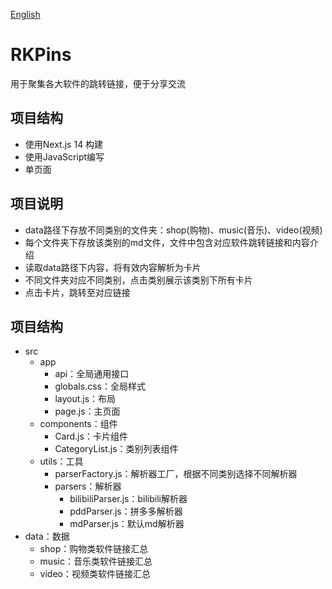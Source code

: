 [English](README_en.md)

# RKPins
用于聚集各大软件的跳转链接，便于分享交流

## 项目结构
- 使用Next.js 14 构建
- 使用JavaScript编写
- 单页面

## 项目说明

- data路径下存放不同类别的文件夹：shop(购物)、music(音乐)、video(视频)
- 每个文件夹下存放该类别的md文件，文件中包含对应软件跳转链接和内容介绍
- 读取data路径下内容，将有效内容解析为卡片
- 不同文件夹对应不同类别，点击类别展示该类别下所有卡片
- 点击卡片，跳转至对应链接


## 项目结构

- src
  - app
    - api：全局通用接口
    - globals.css：全局样式
    - layout.js：布局
    - page.js：主页面
  - components：组件
    - Card.js：卡片组件
    - CategoryList.js：类别列表组件
  - utils：工具
    - parserFactory.js：解析器工厂，根据不同类别选择不同解析器
    - parsers：解析器
      - bilibiliParser.js：bilibili解析器
      - pddParser.js：拼多多解析器
      - mdParser.js：默认md解析器
- data：数据
  - shop：购物类软件链接汇总
  - music：音乐类软件链接汇总
  - video：视频类软件链接汇总